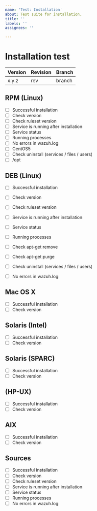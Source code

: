 ```yaml
---
name: 'Test: Installation'
about: Test suite for installation.
title: ''
labels: ''
assignees: ''

---
```


# Installation test

| Version | Revision | Branch |
| --- | --- | --- |
| x.y.z | rev | branch |

## RPM (Linux)

- [ ] Successful installation
- [ ] Check version
- [ ] Check ruleset version
- [ ] Service is running after installation
- [ ] Service status
- [ ] Running processes
- [ ] No errors in wazuh.log
- [ ] CentOS5
- [ ] Check uninstall (services / files / users)
- [ ] /opt

## DEB (Linux)

- [ ] Successful installation
- [ ] Check version
- [ ] Check ruleset version
- [ ] Service is running after installation
- [ ] Service status
- [ ] Running processes
- [ ] Check apt-get remove
- [ ] Check apt-get purge
- [ ] Check uninstall (services / files / users)
- [ ] No errors in wazuh.log


## Mac OS X

- [ ] Successful installation
- [ ] Check version

## Solaris (Intel)

- [ ] Successful installation
- [ ] Check version

## Solaris (SPARC)

- [ ] Successful installation
- [ ] Check version

## (HP-UX)

- [ ] Successful installation
- [ ] Check version

## AIX

- [ ] Successful installation
- [ ] Check version

## Sources

- [ ] Successful installation
- [ ] Check version
- [ ] Check ruleset version
- [ ] Service is running after installation
- [ ] Service status
- [ ] Running processes
- [ ] No errors in wazuh.log

